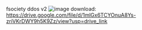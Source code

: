 fsociety ddos v2
![image](https://github.com/user-attachments/assets/01b07358-c1f1-4044-975d-3e8e81190cca)
download: https://drive.google.com/file/d/1mlGx6TCYOnuA8Ys-zriVKrDWY9h5K9Zz/view?usp=drive_link

